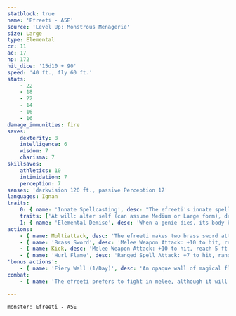```yaml
---
statblock: true
name: 'Efreeti - A5E'
source: 'Level Up: Monstrous Menagerie'
size: Large
type: Elemental
cr: 11
ac: 17
hp: 172
hit_dice: '15d10 + 90'
speed: '40 ft., fly 60 ft.'
stats:
    - 22
    - 18
    - 22
    - 14
    - 16
    - 16
damage_immunities: fire
saves:
    dexterity: 8
    intelligence: 6
    wisdom: 7
    charisma: 7
skillsaves:
    athletics: 10
    intimidation: 7
    perception: 7
senses: 'darkvision 120 ft., passive Perception 17'
languages: Ignan
traits:
    0: { name: 'Innate Spellcasting', desc: "The efreeti's innate spellcasting ability is Charisma (spell save DC 15). It can innately cast the following spells, requiring no material components:" }
    traits: ['At will: alter self (can assume Medium or Large form), detect magic', '3/day each: creation, gaseous form, major image, tongues', '1/day each: conjure elemental (fire elemental only), plane shift (to Elemental Plane of Fire only)']
    1: { name: 'Elemental Demise', desc: 'When a genie dies, its body becomes a mote of elemental energy. This mote might take the form of a glowing chunk of earth, a shard of crystallized air, or an ever-burning ember.' }
actions:
    - { name: Multiattack, desc: 'The efreeti makes two brass sword attacks or hurls flame twice. The efreeti can replace one attack with a kick.' }
    - { name: 'Brass Sword', desc: 'Melee Weapon Attack: +10 to hit, reach 10 ft., one target. Hit: 15 (2d8 + 6) slashing damage plus 7 (2d6) fire damage.' }
    - { name: Kick, desc: 'Melee Weapon Attack: +10 to hit, reach 5 ft., one target. Hit: 11 (2d4 + 6) bludgeoning damage, and the target is pushed 10 feet away from the efreet.' }
    - { name: 'Hurl Flame', desc: 'Ranged Spell Attack: +7 to hit, range 120 ft., one target. Hit: 21 (6d6) fire damage.' }
'bonus actions':
    - { name: 'Fiery Wall (1/Day)', desc: 'An opaque wall of magical flame rises from the ground within 60 feet. The wall is 6 inches thick and can be up to 20 feet high and 30 feet long. Each creature within the wall when it appears makes a DC 15 Dexterity saving throw, taking 18 (4d8) fire damage on a failed save or half damage on a success. A creature also takes 18 (4d8) fire damage when it enters the wall for the first time on a turn or ends its turn there. The wall disappears when the efreet is killed or incapacitated, or when it uses an action to dismiss it.' }
combat:
    - { name: 'The efreeti prefers to fight in melee, although it will sometimes take to the sky and hurl flame at targets with inferior ranged options', desc: 'It uses its Fiery Wall to burn at least two enemies. It uses Kick to push enemies into the wall or other hazards. Efreet are fearless and only retreat if doing so gives them a tactical advantage.' }

---
```

```statblock
monster: Efreeti - A5E
```
